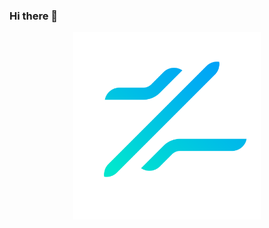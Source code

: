 ### Hi there 👋

<div align=center>
    <img src="/assets/nexiz-one.svg" width="300" height="300" alt="logo">
</div>
